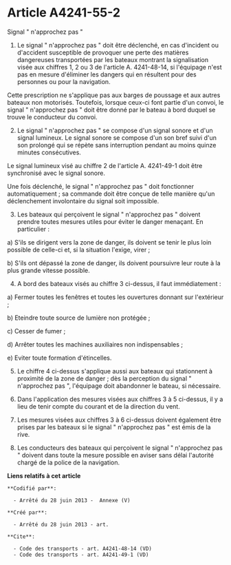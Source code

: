 # Article A4241-55-2

Signal " n'approchez pas " 

1. Le signal " n'approchez pas " doit être déclenché, en cas d'incident ou d'accident susceptible de provoquer une perte des
matières dangereuses transportées par les bateaux montrant la signalisation visée aux chiffres 1, 2 ou 3 de l'article A.
4241-48-14, si l'équipage n'est pas en mesure d'éliminer les dangers qui en résultent pour des personnes ou pour la
navigation. 

Cette prescription ne s'applique pas aux barges de poussage et aux autres bateaux non motorisés. Toutefois, lorsque ceux-ci
font partie d'un convoi, le signal " n'approchez pas " doit être donné par le bateau à bord duquel se trouve le conducteur du
convoi. 

2. Le signal " n'approchez pas " se compose d'un signal sonore et d'un signal lumineux. Le signal sonore se compose d'un son
bref suivi d'un son prolongé qui se répète sans interruption pendant au moins quinze minutes consécutives. 

Le signal lumineux visé au chiffre 2 de l'article A. 4241-49-1 doit être synchronisé avec le signal sonore. 

Une fois déclenché, le signal " n'approchez pas " doit fonctionner automatiquement ; sa commande doit être conçue de telle
manière qu'un déclenchement involontaire du signal soit impossible. 

3. Les bateaux qui perçoivent le signal " n'approchez pas " doivent prendre toutes mesures utiles pour éviter le danger
menaçant. En particulier : 

a) S'ils se dirigent vers la zone de danger, ils doivent se tenir le plus loin possible de celle-ci et, si la situation
l'exige, virer ; 

b) S'ils ont dépassé la zone de danger, ils doivent poursuivre leur route à la plus grande vitesse possible. 

4. A bord des bateaux visés au chiffre 3 ci-dessus, il faut immédiatement : 

a) Fermer toutes les fenêtres et toutes les ouvertures donnant sur l'extérieur ; 

b) Eteindre toute source de lumière non protégée ; 

c) Cesser de fumer ; 

d) Arrêter toutes les machines auxiliaires non indispensables ; 

e) Eviter toute formation d'étincelles. 

5. Le chiffre 4 ci-dessus s'applique aussi aux bateaux qui stationnent à proximité de la zone de danger ; dès la perception
du signal " n'approchez pas ", l'équipage doit abandonner le bateau, si nécessaire. 

6. Dans l'application des mesures visées aux chiffres 3 à 5 ci-dessus, il y a lieu de tenir compte du courant et de la
direction du vent. 

7. Les mesures visées aux chiffres 3 à 6 ci-dessus doivent également être prises par les bateaux si le signal " n'approchez
pas " est émis de la rive. 

8. Les conducteurs des bateaux qui perçoivent le signal " n'approchez pas " doivent dans toute la mesure possible en aviser
sans délai l'autorité chargé de la police de la navigation.

**Liens relatifs à cet article**

	**Codifié par**:

	  - Arrêté du 28 juin 2013 -  Annexe (V)

	**Créé par**:

	  - Arrêté du 28 juin 2013 - art.

	**Cite**:

	  - Code des transports - art. A4241-48-14 (VD)
	  - Code des transports - art. A4241-49-1 (VD)
